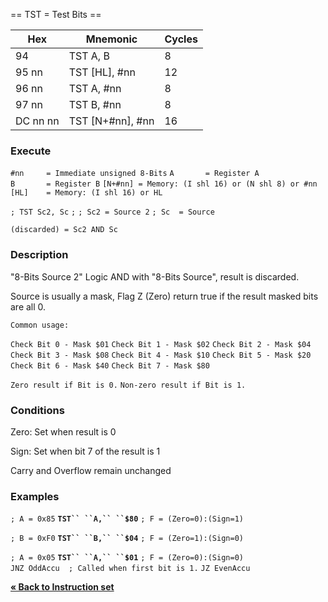 \== TST = Test Bits ==

| Hex      | Mnemonic             | Cycles |
| -------- | -------------------- | ------ |
| 94       | TST A, B             | 8      |
| 95 nn    | TST \[HL\], \#nn     | 12     |
| 96 nn    | TST A, \#nn          | 8      |
| 97 nn    | TST B, \#nn          | 8      |
| DC nn nn | TST \[N+\#nn\], \#nn | 16     |

### Execute

`#nn     = Immediate unsigned 8-Bits`
`A       = Register A`
`B       = Register B`
`[N+#nn] = Memory: (I shl 16) or (N shl 8) or #nn`
`[HL]    = Memory: (I shl 16) or HL`

`; TST Sc2, Sc`
`;`
`; Sc2 = Source 2`
`; Sc  = Source`

`(discarded) = Sc2 AND Sc`

### Description

"8-Bits Source 2" Logic AND with "8-Bits Source", result is discarded.

Source is usually a mask, Flag Z (Zero) return true if the result masked
bits are all 0.

`Common usage:`

`Check Bit 0 - Mask $01`
`Check Bit 1 - Mask $02`
`Check Bit 2 - Mask $04`
`Check Bit 3 - Mask $08`
`Check Bit 4 - Mask $10`
`Check Bit 5 - Mask $20`
`Check Bit 6 - Mask $40`
`Check Bit 7 - Mask $80`

`Zero result if Bit is 0.`
`Non-zero result if Bit is 1.`

### Conditions

Zero: Set when result is 0

Sign: Set when bit 7 of the result is 1

Carry and Overflow remain unchanged

### Examples

`; A = 0x85`
**`TST`` ``A,`` ``$80`**
`; F = (Zero=0):(Sign=1)`

`; B = 0xF0`
**`TST`` ``B,`` ``$04`**
`; F = (Zero=1):(Sign=0)`

`; A = 0x05`
**`TST`` ``A,`` ``$01`**
`; F = (Zero=0):(Sign=0)`
`JNZ OddAccu  ; Called when first bit is 1.`
`JZ EvenAccu`

[**« Back to Instruction set**](PM_InstructionList "wikilink")